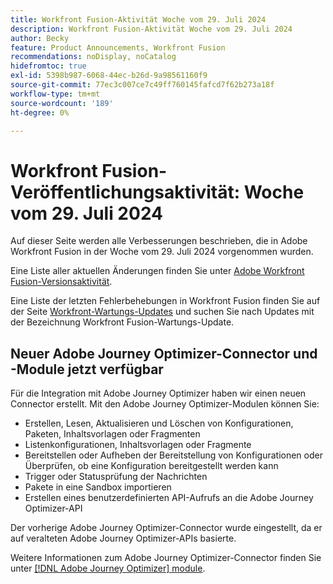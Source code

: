 ```yaml
---
title: Workfront Fusion-Aktivität Woche vom 29. Juli 2024
description: Workfront Fusion-Aktivität Woche vom 29. Juli 2024
author: Becky
feature: Product Announcements, Workfront Fusion
recommendations: noDisplay, noCatalog
hidefromtoc: true
exl-id: 5398b987-6068-44ec-b26d-9a98561160f9
source-git-commit: 77ec3c007ce7c49ff760145fafcd7f62b273a18f
workflow-type: tm+mt
source-wordcount: '189'
ht-degree: 0%

---
```


# Workfront Fusion-Veröffentlichungsaktivität: Woche vom 29. Juli 2024

Auf dieser Seite werden alle Verbesserungen beschrieben, die in Adobe Workfront Fusion in der Woche vom 29. Juli 2024 vorgenommen wurden.

Eine Liste aller aktuellen Änderungen finden Sie unter [Adobe Workfront Fusion-Versionsaktivität](/help/workfront-fusion/fusion-product-releases/fusion-release-activity.md).

Eine Liste der letzten Fehlerbehebungen in Workfront Fusion finden Sie auf der Seite [Workfront-Wartungs-Updates](https://experienceleague.adobe.com/docs/workfront-known-issues/releases/current-updates.html) und suchen Sie nach Updates mit der Bezeichnung Workfront Fusion-Wartungs-Update.

## Neuer Adobe Journey Optimizer-Connector und -Module jetzt verfügbar

Für die Integration mit Adobe Journey Optimizer haben wir einen neuen Connector erstellt. Mit den Adobe Journey Optimizer-Modulen können Sie:

* Erstellen, Lesen, Aktualisieren und Löschen von Konfigurationen, Paketen, Inhaltsvorlagen oder Fragmenten
* Listenkonfigurationen, Inhaltsvorlagen oder Fragmente
* Bereitstellen oder Aufheben der Bereitstellung von Konfigurationen oder Überprüfen, ob eine Konfiguration bereitgestellt werden kann
* Trigger oder Statusprüfung der Nachrichten
* Pakete in eine Sandbox importieren
* Erstellen eines benutzerdefinierten API-Aufrufs an die Adobe Journey Optimizer-API

Der vorherige Adobe Journey Optimizer-Connector wurde eingestellt, da er auf veralteten Adobe Journey Optimizer-APIs basierte.

Weitere Informationen zum Adobe Journey Optimizer-Connector finden Sie unter [[!DNL Adobe Journey Optimizer] module](/help/workfront-fusion/references/apps-and-modules/adobe-connectors/adobe-journey-optimizer-modules.md).
